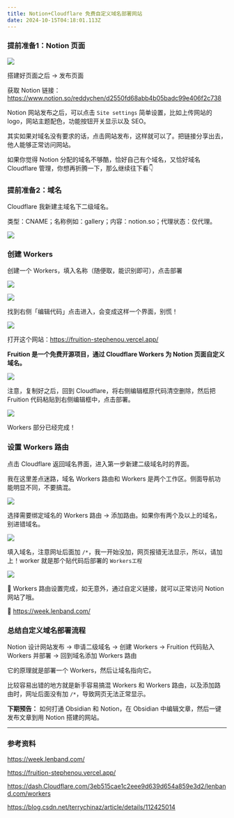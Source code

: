 ```yaml
---
title: Notion+Cloudflare 免费自定义域名部署网站
date: 2024-10-15T04:18:01.113Z
---
```


### 提前准备1：Notion 页面

![](https://img.lenband.com/my-img/2024/08/6ef2869ad6f1cfe672bc9a2835310d83.png)

搭建好页面之后 → 发布页面

获取 Notion 链接： https://www.notion.so/reddychen/d2550fd68abb4b05badc99e406f2c738

Notion 网站发布之后，可以点击 `Site settings` 简单设置，比如上传网站的 logo，网站主题配色，功能按钮开关显示以及 SEO。

其实如果对域名没有要求的话，点击网站发布，这样就可以了。把链接分享出去，他人能够正常访问网站。

如果你觉得 Notion 分配的域名不够酷，恰好自己有个域名，又恰好域名 Cloudflare 管理，你想再折腾一下，那么继续往下看👇

### 提前准备2：域名

Cloudflare 我新建主域名下二级域名。

类型：CNAME；名称例如：gallery；内容：notion.so；代理状态：仅代理。

![](https://img.lenband.com/my-img/2024/08/de5a873fd1ad74ca8af9386cf7b35922.png)

### 创建 Workers

创建一个 Workers，填入名称（随便取，能识别即可），点击部署

![](https://img.lenband.com/my-img/2024/08/97a83045146478eb485d22dc2217253a.png)

![](https://img.lenband.com/my-img/2024/08/be29abd9ac1f578d1910e2e2a7fe4649.png)

找到右侧「编辑代码」点击进入，会变成这样一个界面，别慌！

![](https://img.lenband.com/my-img/2024/08/0c05529353181fc779cb11fa7fa11cbb.png)

打开这个网站：https://fruition-stephenou.vercel.app/

**Fruition 是一个免费开源项目，通过 Cloudflare Workers 为 Notion 页面自定义域名。**

![](https://img.lenband.com/my-img/2024/08/634615b9c93b45f02cdd15eafbe1ff52.png)

注意，复制好之后，回到 Cloudflare，将右侧编辑框原代码清空删除，然后把 Fruition 代码粘贴到右侧编辑框中，点击部署。

![](https://img.lenband.com/my-img/2024/08/eed98e57e2f9a3d878410badb961560d.png)

Workers 部分已经完成！

### 设置 Workers 路由

点击 Cloudflare 返回域名界面，进入第一步新建二级域名时的界面。

我在这里差点迷路，域名 Workers 路由和 Workers 是两个工作区。侧面导航功能明显不同，不要搞混。

![](https://img.lenband.com/my-img/2024/08/ec164bbd814ba4397025e74be883c804.png)

选择需要绑定域名的 Workers 路由 → 添加路由。如果你有两个及以上的域名，别进错域名。

![](https://img.lenband.com/my-img/2024/08/89e69c5bf9fb2cfd23fc9418951f60c1.png)

填入域名，注意网址后面加 `/*`，我一开始没加，网页报错无法显示，所以，请加上！worker 就是那个贴代码后部署的 `Workers工程` 

![](https://img.lenband.com/my-img/2024/08/302547fd028f3b53d1beed2cfbe76f2b.png)

🎉 Workers 路由设置完成，如无意外，通过自定义链接，就可以正常访问 Notion 网站了哦。

🔗 https://week.lenband.com/

### 总结自定义域名部署流程

Notion 设计网站发布 → 申请二级域名 → 创建 Workers → Fruition 代码贴入 Workers 并部署 → 回到域名添加 Workers 路由

它的原理就是部署一个 Workers，然后让域名指向它。

比较容易出错的地方就是新手容易搞混 Workers 和 Workers 路由，以及添加路由时，网址后面没有加 `/*`，导致网页无法正常显示。

**下期预告：** 如何打通 Obsidian 和 Notion，在 Obsidian 中编辑文章，然后一键发布文章到用 Notion 搭建的网站。

---

### 参考资料

https://week.lenband.com/

https://fruition-stephenou.vercel.app/

https://dash.Cloudflare.com/3eb515cae1c2eee9d639d654a859e3d2/lenband.com/workers

https://blog.csdn.net/terrychinaz/article/details/112425014